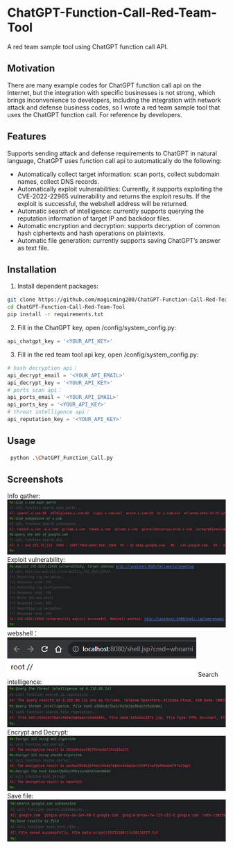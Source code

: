 # ChatGPT-Function-Call-Red-Team-Tool
A red team sample tool using ChatGPT function call API. 
## Motivation
There are many example codes for ChatGPT function call api on the Internet, but the integration with specific businesses is not strong, which brings inconvenience to developers, including the integration with network attack and defense business codes, so I wrote a red team sample tool that uses the ChatGPT function call. For reference by developers.
## Features
Supports sending attack and defense requirements to ChatGPT in natural language, ChatGPT uses function call api to automatically do the following:
- Automatically collect target information: scan ports, collect subdomain names, collect DNS records.
- Automatically exploit vulnerabilities: Currently, it supports exploiting the CVE-2022-22965 vulnerability and returns the exploit results. If the exploit is successful, the webshell address will be returned.
- Automatic search of intelligence: currently supports querying the reputation information of target IP and backdoor files.
- Automatic encryption and decryption: supports decryption of common hash ciphertexts and hash operations on plaintexts.
- Automatic file generation: currently supports saving ChatGPT’s answer as text file.
## Installation
1. Install dependent packages:
```bash
git clone https://github.com/magicming200/ChatGPT-Function-Call-Red-Team-Tool.git
cd ChatGPT-Function-Call-Red-Team-Tool
pip install -r requirements.txt
```
2. Fill in the ChatGPT key, open /config/system_config.py:
```python
api_chatgpt_key = '<YOUR_API_KEY>'
```
3. Fill in the red team tool api key, open /config/system_config.py:
```python
# hash decryption api：
api_decrypt_email = '<YOUR_API_EMAIL>'
api_decrypt_key = '<YOUR_API_KEY>'
# ports scan api：
api_ports_email = '<YOUR_API_EMAIL>'
api_ports_key = '<YOUR_API_KEY>'
# threat intelligence api：
api_reputation_key = '<YOUR_API_KEY>'
```
## Usage
```bash
 python .\ChatGPT_Function_Call.py
```
## Screenshots
Info gather:  
![info gather](readme_pics/info_gather.png)
Exploit vulnerability:  
![exploit vulnerability](readme_pics/exploit_vul_1.png)
webshell：  
![exploit vulnerability](readme_pics/exploit_vul_2.png)
Search intelligence:  
![search intelligence](readme_pics/intelligence.png)
Encrypt and Decrypt:  
![encrypt and decrypt](readme_pics/encrypt_decrypt.png)
Save file:  
![save file ](readme_pics/save_file.png)
